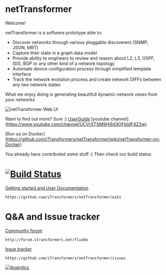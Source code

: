 netTransformer
==============
Welcome!

netTransformer is a software prototype able to:
*	Discover networks through various pluggable discoverers (SNMP, JSON, MRT)
*	Capture their state in a graph data model
*	Provide ability to engineers to review and reason about L2, L3, OSPF, ISIS, BGP or any other kind of a network topology
*	Automate device configuration process through simplified template interface
*	Track the network evolution process and create network DIFFs between any two network states

What we enjoy doing is generating beautifull dynamic network views from your networks

![netTransformer Web UI](https://github.com/iTransformers/netTransformer/blob/master/media/webui.png)

Want to find out more? Sure :)
[UserGuide](http://www.itransformers.net/UserGuide-Pirin.pdf) 
[youtube channel] (https://www.youtube.com/channel/UCVrXTSM9Hj6d3OFbIdF4Z2w). 

[Run us on Docker] (https://github.com/iTransformers/netTransformer/wiki/netTransformer-on-Docker)

You already have contributed some stuff :) Then check our build status

[![Build Status](http://build.itransformers.net:8080/buildStatus/icon?job=netTransformer-jobs/netTransformerPlumberPipe)](http://build.itransformers.net:8080/job/netTransformer-jobs/job/netTransformerPlumberPipe/) 
==============

[Getting started and User Documentation](https://github.com/iTransformers/netTransformer/wiki)

```
https://github.com/iTransformers/netTransformer/wiki

```

Q&A and Issue tracker
==============

[Community forum](http://forum.itransformers.net/fluxbb/index.php) 
```
http://forum.itransformers.net/fluxbb

```

[Issue tracker](https://github.com/iTransformers/netTransformer/issues)

```
https://github.com/iTransformers/netTransformer/issues

```


[![Analytics](https://ga-beacon.appspot.com/UA-89947165-1/netTransformer-readme)](https://github.com/igrigorik/ga-beacon)
